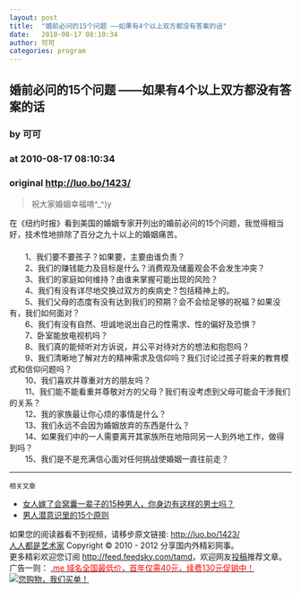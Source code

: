 ```yaml
---
layout: post
title:  "婚前必问的15个问题 ——如果有4个以上双方都没有答案的话"
date:   2010-08-17 08:10:34
author: 可可
categories: program
---
```


## 婚前必问的15个问题 ——如果有4个以上双方都没有答案的话
### by 可可
### at 2010-08-17 08:10:34
### original <http://luo.bo/1423/>

<blockquote><p>祝大家婚姻幸福唷^_^)y</p></blockquote><p>在《纽约时报》看到美国的婚姻专家开列出的婚前必问的15个问题，我觉得相当好，技术性地排除了百分之九十以上的婚姻痛苦。<br> 　　<br> 　　1、我们要不要孩子？如果要，主要由谁负责？<br> 　　2、我们的赚钱能力及目标是什么？消费观及储蓄观会不会发生冲突？<br> 　　3、我们的家庭如何维持？由谁来掌握可能出现的风险？<br> 　　4、我们有没有详尽地交换过双方的疾病史？包括精神上的。<br> 　　5、我们父母的态度有没有达到我们的预期？会不会给足够的祝福？如果没有，我们如何面对？<br> 　　6、我们有没有自然、坦诚地说出自己的性需求、性的偏好及恐惧？<br> 　　7、卧室能放电视机吗？ <span></span><br> 　　8、我们真的能倾听对方诉说，并公平对待对方的想法和抱怨吗？<br> 　　9、我们清晰地了解对方的精神需求及信仰吗？我们讨论过孩子将来的教育模式和信仰问题吗？<br> 　　10、我们喜欢并尊重对方的朋友吗？<br> 　　11、我们能不能看重并尊敬对方的父母？我们有没考虑到父母可能会干涉我们的关系？<br> 　　12、我的家族最让你心烦的事情是什么？<br> 　　13、我们永远不会因为婚姻放弃的东西是什么？<br> 　　14、如果我们中的一人需要离开其家族所在地陪同另一人到外地工作，做得到吗？<br> 　　15、我们是不是充满信心面对任何挑战使婚姻一直往前走？</p><hr><small>相关文章</small><ul><li><a href="http://luo.bo/1005/" rel="bookmark" title="Permanent Link: 女人嫁了会窝囊一辈子的15种男人，你身边有这样的男士吗？">女人嫁了会窝囊一辈子的15种男人，你身边有这样的男士吗？</a></li><li><a href="http://luo.bo/705/" rel="bookmark" title="Permanent Link: 男人潜意识里的15个原则">男人潜意识里的15个原则</a></li></ul><p>如果您的阅读器看不到视频，请移步原文链接: <a href="http://luo.bo/1423/">http://luo.bo/1423/</a> <br> <a href="http://luo.bo/">人人都是艺术家</a> Copyright ©   2010 - 2012 分享国内外精彩网事。<br> 更多精彩欢迎您订阅 <a href="http://feed.feedsky.com/tamd">http://feed.feedsky.com/tamd</a>，欢迎网友<a href="http://luo.bo/delivery/">投稿</a>推荐文章。<br> 广告一则： <a href="http://zi.mu/domain"><font color="red">.me 域名全国最低价，首年仅需40元，续费130元促销中！</font></a><br> <a href="http://zi.mu/ipad" title="您购物，我们买单！"><img src="http://dulei.si/files/d31ce66350773894f74b3b7a68258321.gif" alt="您购物，我们买单！" title="您购物，我们买单！" border="0"></a></p>